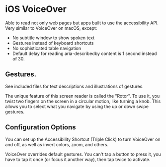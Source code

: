 # iOS VoiceOver

Able to read not only web pages but apps built to use the accessibility API. Very similar to VoiceOver on macOS, except:

- No subtitle window to show spoken text
- Gestures instead of keyboard shortcuts
- No sophisticated table navigation
- Default delay for reading aria-describedby content is 1 second instead of 30.

## Gestures.

See included files for text descriptions and illustrations of gestures.

The unique feature of this screen reader is called the "Rotor". To use it, you twist two fingers on the screen in a circular motion, like turning a knob. This allows you to select what you navigate by using the up or down swipe gestures.

## Configuration Options

You can set up the Accessibility Shortcut (Triple Click) to turn VoiceOver on and off, as well as invert colors, zoom, and others.

VoiceOver overrides default gestures. You can't tap a button to press it, you have to tap it once (or focus it another way), then tap twice to activate.